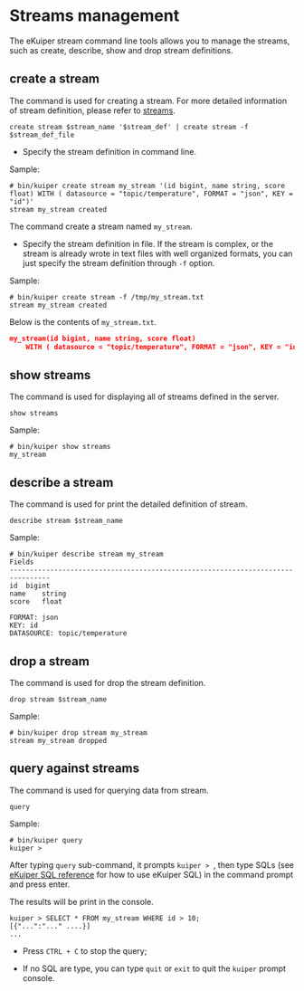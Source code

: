 # Streams management

The eKuiper stream command line tools allows you to manage the streams, such as create, describe, show and drop stream definitions.

## create a stream

The command is used for creating a stream. For more detailed information of stream definition, please refer to [streams](../../sqls/streams.md).

```shell
create stream $stream_name '$stream_def' | create stream -f $stream_def_file
```

- Specify the stream definition in command line.

Sample:

```shell
# bin/kuiper create stream my_stream '(id bigint, name string, score float) WITH ( datasource = "topic/temperature", FORMAT = "json", KEY = "id")'
stream my_stream created
```

The command create a stream named `my_stream`. 

- Specify the stream definition in file. If the stream is complex, or the stream is already wrote in text files with well organized formats, you can just specify the stream definition through `-f` option.

Sample:

```shell
# bin/kuiper create stream -f /tmp/my_stream.txt
stream my_stream created
```

Below is the contents of `my_stream.txt`.

```json
my_stream(id bigint, name string, score float)
    WITH ( datasource = "topic/temperature", FORMAT = "json", KEY = "id");
```

## show streams

The command is used for displaying all of streams defined in the server.

```shell
show streams
```

Sample:

```shell
# bin/kuiper show streams
my_stream
```

## describe a stream

The command is used for print the detailed definition of stream.

```shell
describe stream $stream_name
```

Sample:

```shell
# bin/kuiper describe stream my_stream
Fields
--------------------------------------------------------------------------------
id	bigint
name	string
score	float

FORMAT: json
KEY: id
DATASOURCE: topic/temperature
```

## drop a stream

The command is used for drop the stream definition.

```shell
drop stream $stream_name
```

Sample:

```shell
# bin/kuiper drop stream my_stream
stream my_stream dropped
```

## query against streams
The command is used for querying data from stream.  
```
query
```

Sample:

```shell
# bin/kuiper query
kuiper > 
```

After typing `query` sub-command, it prompts `kuiper > `, then type SQLs (see [eKuiper SQL reference](../../sqls/overview.md) for how to use eKuiper SQL) in the command prompt and press enter. 

The results will be print in the console.

```shell
kuiper > SELECT * FROM my_stream WHERE id > 10;
[{"...":"..." ....}]
...
```
- Press `CTRL + C` to stop the query; 

- If no SQL are type, you can type `quit` or `exit` to quit the `kuiper` prompt console.

